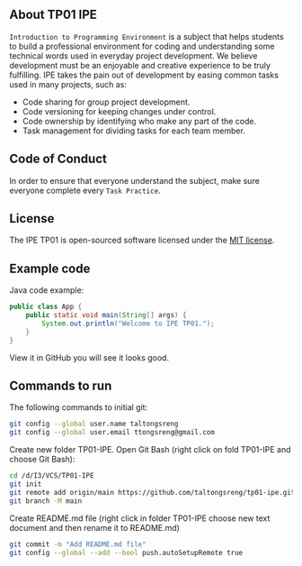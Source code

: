 ## About TP01 IPE
`Introduction to Programming Environment` is a subject that helps students to build a professional environment for coding and understanding some technical words used in everyday project development. We believe development must be an enjoyable and creative experience to be truly fulfilling. IPE takes the pain out of development by easing common tasks used in many projects, such as:
- Code sharing for group project development.
- Code versioning for keeping changes under control.
- Code ownership by identifying who make any part of the code.
- Task management for dividing tasks for each team member.
## Code of Conduct
In order to ensure that everyone understand the subject, make sure everyone
complete every `Task Practice`.
## License
The IPE TP01 is open-sourced software licensed under the [MIT
license](https://opensource.org/licenses/MIT).
## Example code
Java code example:
```Java
public class App {
    public static void main(String[] args) {
        System.out.println("Welcome to IPE TP01.");
    }
}
```
View it in GitHub you will see it looks good.

## Commands to run
The following commands to initial git:
```sh
git config --global user.name taltongsreng
git config --global user.email ttongsreng@gmail.com
```
Create new folder TP01-IPE.
Open Git Bash 
(right click on fold TP01-IPE and choose Git Bash):
```sh
cd /d/I3/VCS/TP01-IPE
git init
git remote add origin/main https://github.com/taltongsreng/tp01-ipe.git
git branch -M main
```
Create README.md file
(right click in folder TP01-IPE choose new text document and then rename it to README.md)
```sh
git commit -m "Add README.md file"
git config --global --add --bool push.autoSetupRemote true
```
